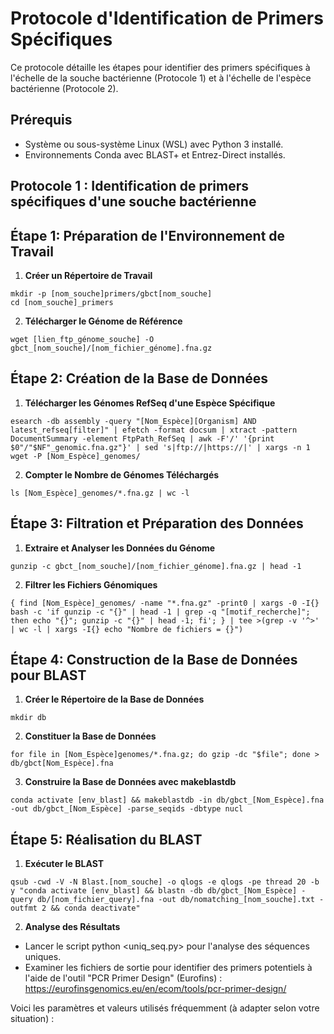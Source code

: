 # Protocole d'Identification de Primers Spécifiques

Ce protocole détaille les étapes pour identifier des primers spécifiques à l'échelle de la souche bactérienne (Protocole 1) et à l'échelle de l'espèce bactérienne (Protocole 2). 
## Prérequis

- Système ou sous-système Linux (WSL) avec Python 3 installé.
- Environnements Conda avec BLAST+ et Entrez-Direct installés.

## Protocole 1 : Identification de primers spécifiques d'une souche bactérienne

## Étape 1: Préparation de l'Environnement de Travail

1. **Créer un Répertoire de Travail**
```
mkdir -p [nom_souche]primers/gbct[nom_souche]
cd [nom_souche]_primers
```
2. **Télécharger le Génome de Référence**
```
wget [lien_ftp_génome_souche] -O gbct_[nom_souche]/[nom_fichier_génome].fna.gz
```

## Étape 2: Création de la Base de Données

1. **Télécharger les Génomes RefSeq d'une Espèce Spécifique**
```
esearch -db assembly -query "[Nom_Espèce][Organism] AND latest_refseq[filter]" | efetch -format docsum | xtract -pattern DocumentSummary -element FtpPath_RefSeq | awk -F'/' '{print $0"/"$NF"_genomic.fna.gz"}' | sed 's|ftp://|https://|' | xargs -n 1 wget -P [Nom_Espèce]_genomes/
```

2. **Compter le Nombre de Génomes Téléchargés**
```
ls [Nom_Espèce]_genomes/*.fna.gz | wc -l
```

## Étape 3: Filtration et Préparation des Données

1. **Extraire et Analyser les Données du Génome**
```
gunzip -c gbct_[nom_souche]/[nom_fichier_génome].fna.gz | head -1
```

2. **Filtrer les Fichiers Génomiques**
```
{ find [Nom_Espèce]_genomes/ -name "*.fna.gz" -print0 | xargs -0 -I{} bash -c 'if gunzip -c "{}" | head -1 | grep -q "[motif_recherche]"; then echo "{}"; gunzip -c "{}" | head -1; fi'; } | tee >(grep -v '^>' | wc -l | xargs -I{} echo "Nombre de fichiers = {}")
```

## Étape 4: Construction de la Base de Données pour BLAST

1. **Créer le Répertoire de la Base de Données**
```
mkdir db
```

2. **Constituer la Base de Données**
```
for file in [Nom_Espèce]genomes/*.fna.gz; do gzip -dc "$file"; done > db/gbct[Nom_Espèce].fna
```

3. **Construire la Base de Données avec makeblastdb**
```
conda activate [env_blast] && makeblastdb -in db/gbct_[Nom_Espèce].fna -out db/gbct_[Nom_Espèce] -parse_seqids -dbtype nucl
```

## Étape 5: Réalisation du BLAST

1. **Exécuter le BLAST**
```
qsub -cwd -V -N Blast.[nom_souche] -o qlogs -e qlogs -pe thread 20 -b y "conda activate [env_blast] && blastn -db db/gbct_[Nom_Espèce] -query db/[nom_fichier_query].fna -out db/nomatching_[nom_souche].txt -outfmt 2 && conda deactivate"
```

2. **Analyse des Résultats**
- Lancer le script python <uniq_seq.py> pour l'analyse des séquences uniques.
- Examiner les fichiers de sortie pour identifier des primers potentiels à l'aide de l'outil "PCR Primer Design" (Eurofins) : https://eurofinsgenomics.eu/en/ecom/tools/pcr-primer-design/

Voici les paramètres et valeurs utilisés fréquemment (à adapter selon votre situation) : 



